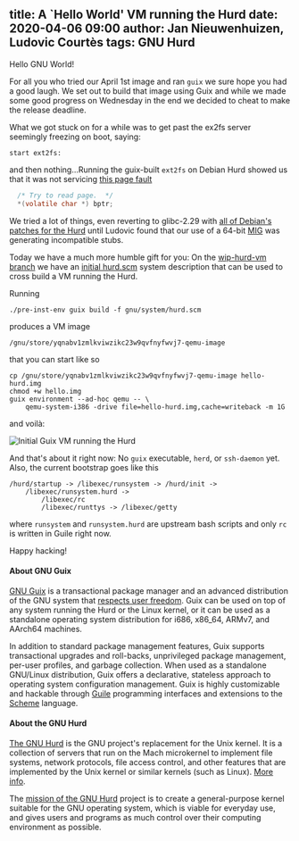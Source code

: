 title: A `Hello World' VM running the Hurd
date: 2020-04-06 09:00
author: Jan Nieuwenhuizen, Ludovic Courtès
tags: GNU Hurd
---
Hello GNU World!

For all you who tried our April 1st image and ran `guix` we sure hope
you had a good laugh.  We set out to build that image using Guix and
while we made some good progress on Wednesday in the end we decided to
cheat to make the release deadline.

What we got stuck on for a while was to get past the ex2fs server
seemingly freezing on boot, saying:

```
start ext2fs:
```

and then nothing...Running the guix-built `ext2fs` on Debian Hurd
showed us that it was not servicing [this page
fault](http://git.savannah.gnu.org/cgit/hurd/hurd.git/tree/ext2fs/pager.c#n1146)


```C
  /* Try to read page.  */
  *(volatile char *) bptr;
```

We tried a lot of things, even reverting to glibc-2.29 with [all of
Debian's patches for the
Hurd](https://salsa.debian.org/glibc-team/glibc/-/tree/glibc-2.29/debian/patches/hurd-i386)
until Ludovic found that our use of a 64-bit
[MIG](https://gnu.org/s/mig) was generating incompatible stubs.

Today we have a much more humble gift for you: On the [wip-hurd-vm
branch](http://git.savannah.gnu.org/cgit/guix.git/log/?h=wip-hurd-vm)
we have an [initial
hurd.scm](http://git.savannah.gnu.org/cgit/guix.git/tree/gnu/system/hurd.scm?h=wip-hurd-vm)
system description that can be used to cross build a VM running the
Hurd.

Running

```
./pre-inst-env guix build -f gnu/system/hurd.scm
```

produces a VM image


```
/gnu/store/yqnabv1zmlkviwzikc23w9qvfnyfwvj7-qemu-image
```

that you can start like so

```
cp /gnu/store/yqnabv1zmlkviwzikc23w9qvfnyfwvj7-qemu-image hello-hurd.img
chmod +w hello.img
guix environment --ad-hoc qemu -- \
    qemu-system-i386 -drive file=hello-hurd.img,cache=writeback -m 1G
```

and voilà:

![Initial Guix VM running the Hurd](../../../static/blog/img/guix-hello-hurd.png)

And that's about it right now: No `guix` executable, `herd`, or
`ssh-daemon` yet.  Also, the current bootstrap goes like this

```
/hurd/startup -> /libexec/runsystem -> /hurd/init ->
    /libexec/runsystem.hurd ->
        /libexec/rc
        /libexec/runttys -> /libexec/getty
```

where `runsystem` and `runsystem.hurd` are upstream bash scripts and
only `rc` is written in Guile right now.

Happy hacking!

#### About GNU Guix

[GNU Guix](https://www.gnu.org/software/guix) is a transactional package
manager and an advanced distribution of the GNU system that [respects
user
freedom](https://www.gnu.org/distros/free-system-distribution-guidelines.html).
Guix can be used on top of any system running the Hurd or the Linux
kernel, or it can be used as a standalone operating system distribution
for i686, x86_64, ARMv7, and AArch64 machines.

In addition to standard package management features, Guix supports
transactional upgrades and roll-backs, unprivileged package management,
per-user profiles, and garbage collection.  When used as a standalone
GNU/Linux distribution, Guix offers a declarative, stateless approach to
operating system configuration management.  Guix is highly customizable
and hackable through [Guile](https://www.gnu.org/software/guile)
programming interfaces and extensions to the
[Scheme](http://schemers.org) language.

#### About the GNU Hurd

[The GNU Hurd](https://www.gnu.org/software/hurd) is the GNU project's
replacement for the Unix kernel.  It is a collection of servers that
run on the Mach microkernel to implement file systems, network
protocols, file access control, and other features that are
implemented by the Unix kernel or similar kernels (such as Linux).
[More
info](https://www.gnu.org/software/hurd/hurd/documentation.html).

The [mission of the GNU
Hurd](https://www.gnu.org/software/hurd/community/weblogs/antrik/hurd-mission-statement.html)
project is to create a general-purpose kernel suitable for the GNU
operating system, which is viable for everyday use, and gives users
and programs as much control over their computing environment as
possible.
